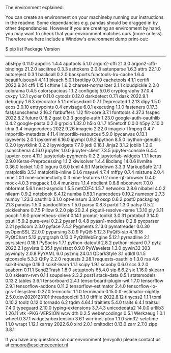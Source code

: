 The environment explained. 

You can create an environment on your machineby running our instructions in the readme. Some dependancies e.g. pandas should be dragged in by other dependancies. However if you are creating an environment by hand, you may want to check that your environment matches ours (more or less). Therefore we here include a Window's environment dump print-out:

$ pip list
Package                       Version
----------------------------- -------------------
absl-py                       0.11.0
appdirs                       1.4.4
apptools                      5.1.0
argon2-cffi                   21.3.0
argon2-cffi-bindings          21.2.0
asciitree                     0.3.3
asttokens                     2.0.8
astunparse                    1.6.3
attrs                         22.1.0
autoreject                    0.3.1
backcall                      0.2.0
backports.functools-lru-cache 1.6.4
beautifulsoup4                4.11.1
bleach                        5.0.1
brotlipy                      0.7.0
cachetools                    4.1.1
certifi                       2022.9.24
cffi                          1.15.1
cftime                        1.6.2
charset-normalizer            2.1.1
cloudpickle                   2.2.0
colorama                      0.4.5
colorspacious                 1.1.2
configobj                     5.0.6
cryptography                  37.0.4
cvxpy                         1.2.1
cycler                        0.11.0
cytoolz                       0.12.0
darkdetect                    0.7.1
dask                          2022.9.1
debugpy                       1.6.3
decorator                     5.1.1
defusedxml                    0.7.1
Deprecated                    1.2.13
dipy                          1.5.0
ecos                          2.0.10
entrypoints                   0.4
envisage                      6.0.1
executing                     1.1.0
fasteners                     0.17.3
fastjsonschema                2.16.2
flatbuffers                   1.12
flit-core                     3.7.1
fonttools                     4.37.3
fsspec                        2022.8.2
future                        0.18.2
gast                          0.3.3
google-auth                   1.23.0
google-auth-oauthlib          0.4.2
google-pasta                  0.2.0
grpcio                        1.32.0
h5io                          0.1.7
h5netcdf                      0.0.0
h5py                          2.10.0
idna                          3.4
imagecodecs                   2022.9.26
imageio                       2.22.0
imageio-ffmpeg                0.4.7
importlib-metadata            4.11.4
importlib-resources           5.9.0
ipycanvas                     0.13.1
ipyevents                     2.0.1
ipykernel                     6.16.0
ipympl                        0.9.2
ipython                       8.5.0
ipython-genutils              0.2.0
ipyvtklink                    0.2.2
ipywidgets                    7.7.0
jedi                          0.18.1
Jinja2                        3.1.2
joblib                        1.2.0
jsonschema                    4.16.0
jupyter                       1.0.0
jupyter-client                7.3.5
jupyter-console               6.4.4
jupyter-core                  4.11.1
jupyterlab-pygments           0.2.2
jupyterlab-widgets            1.1.1
keras                         2.9.0
Keras-Preprocessing           1.1.2
kiwisolver                    1.4.4
libclang                      14.0.6
llvmlite                      0.36.0
locket                        1.0.0
loguru                        0.6.0
lxml                          4.9.1
Markdown                      3.3.3
MarkupSafe                    2.1.1
matplotlib                    3.5.1
matplotlib-inline             0.1.6
mayavi                        4.7.4
mffpy                         0.7.4
mistune                       2.0.4
mne                           1.0.1
mne-connectivity              0.3
mne-features                  0.2
mne-qt-browser                0.4.0
mock                          4.0.3
msgpack                       1.0.4
munkres                       1.1.4
nbclient                      0.6.8
nbconvert                     7.0.0
nbformat                      5.6.1
nest-asyncio                  1.5.5
netCDF4                       1.5.7
networkx                      2.8.6
nibabel                       4.0.2
nilearn                       0.9.2
notebook                      6.4.12
numba                         0.53.1
numcodecs                     0.10.2
numexpr                       2.7.3
numpy                         1.23.3
oauthlib                      3.1.0
opt-einsum                    3.3.0
osqp                          0.6.2.post0
packaging                     21.3
pandas                        1.5.0
pandocfilters                 1.5.0
parso                         0.8.3
partd                         1.3.0
patsy                         0.5.2
pickleshare                   0.7.5
Pillow                        9.2.0
pip                           20.2.4
pkgutil-resolve-name          1.3.10
ply                           3.11
pooch                         1.6.0
prometheus-client             0.14.1
prompt-toolkit                3.0.31
protobuf                      3.14.0
psutil                        5.9.2
pure-eval                     0.2.2
pyasn1                        0.4.8
pyasn1-modules                0.2.8
pycparser                     2.21
pydicom                       2.3.0
pyface                        7.4.2
Pygments                      2.13.0
pymatreader                   0.0.30
pyOpenSSL                     22.0.0
pyparsing                     3.0.9
PyQt5                         5.12.3
PyQt5-sip                     4.19.18
PyQtChart                     5.12
pyqtgraph                     0.13.0
PyQtWebEngine                 5.12.1
pyreadline                    2.1
pyrsistent                    0.18.1
PySocks                       1.7.1
python-dateutil               2.8.2
python-picard                 0.7
pytz                          2022.2.1
pyvista                       0.35.1
pyvistaqt                     0.9.0
PyWavelets                    1.3.0
pywin32                       303
pywinpty                      2.0.8
PyYAML                        6.0
pyzmq                         24.0.1
QDarkStyle                    3.1
qdldl                         0.1.5
qtconsole                     5.3.2
QtPy                          2.2.0
requests                      2.28.1
requests-oauthlib             1.3.0
rsa                           4.6
scikit-image                  0.19.3
scikit-learn                  1.1.1
scipy                         1.9.1
scooby                        0.6.0
scs                           3.2.0
seaborn                       0.11.1
Send2Trash                    1.8.0
setuptools                    65.4.0
sip                           6.6.2
six                           1.16.0
sklearn                       0.0
sklearn-rvm                   0.1.1
soupsieve                     2.3.2.post1
stack-data                    0.5.1
statsmodels                   0.13.2
tables                        3.6.1
tensorboard                   2.4.1
tensorboard-plugin-wit        1.7.0
tensorflow                    2.9.1
tensorflow-addons             0.11.2
tensorflow-estimator          2.4.0
tensorflow-io-gcs-filesystem  0.27.0
termcolor                     1.1.0
terminado                     0.15.0
tf-estimator-nightly          2.5.0.dev2020123101
threadpoolctl                 3.1.0
tifffile                      2022.8.12
tinycss2                      1.1.1
toml                          0.10.2
toolz                         0.12.0
tornado                       6.2
tqdm                          4.64.1
traitlets                     5.4.0
traits                        6.4.1
traitsui                      7.4.0
typeguard                     2.10.0
typing-extensions             3.7.4.3
unicodedata2                  14.0.0
urllib3                       1.26.11
vtk                           -PKG-VERSION
wcwidth                       0.2.5
webencodings                  0.5.1
Werkzeug                      1.0.1
wheel                         0.37.1
widgetsnbextension            3.6.1
win-inet-pton                 1.1.0
win32-setctime                1.1.0
wrapt                         1.12.1
xarray                        2022.6.0
xlrd                          2.0.1
xmltodict                     0.13.0
zarr                          2.7.0
zipp                          3.8.1


If you have any questions on our environment (envyolk) please contact us at cmoore@esciencecenter.nl 
